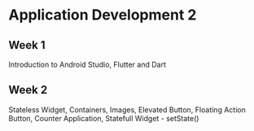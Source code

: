 # Application Development 2
## Week 1 
Introduction to Android Studio, Flutter and Dart
## Week 2 
Stateless Widget, Containers, Images, Elevated Button, 
Floating Action Button, Counter Application, Statefull Widget - setState()
